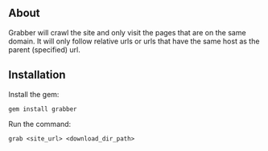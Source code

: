 ## About
Grabber will crawl the site and only visit the pages that are on the same
domain. It will only follow relative urls or urls that have the same host as
the parent (specified) url.

## Installation
Install the gem: 

    gem install grabber

Run the command:
  
    grab <site_url> <download_dir_path>
